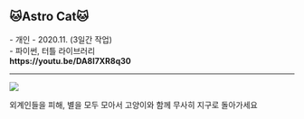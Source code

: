 

<h2><b>🐱Astro Cat🐱</b></h2>
- 개인
- 2020.11. (3일간 작업)<br>
- 파이썬, 터틀 라이브러리<br>
<Youtube> <b>https://youtu.be/DA8I7XR8q30</b>
<hr/>
  
<img src="https://postfiles.pstatic.net/MjAyMTAzMTNfMTQw/MDAxNjE1NjMxNzQ0Nzk5.5KcSva6a9TtIrSh00JmQcJ87qfp6Upv7-b_GpbhFiIYg.Zb8D0eoAmaM6yxlfMCOemk7k-jHB5_b7tLxa7L-KSOQg.PNG.misty901/%EC%BA%A1%EC%B2%98.PNG?type=w773">

외계인들을 피해, 별을 모두 모아서
고양이와 함께 무사히 지구로 돌아가세요 
